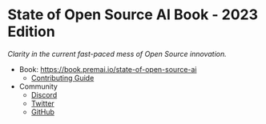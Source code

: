 # State of Open Source AI Book - 2023 Edition

*Clarity in the current fast-paced mess of Open Source innovation.*

- Book: https://book.premai.io/state-of-open-source-ai
  + [Contributing Guide](https://book.premai.io/state-of-open-source-ai/#contributing)
- Community
  + [Discord](https://discord.com/invite/kpKk6vYVAn)
  + [Twitter](https://twitter.com/premai_io)
  + [GitHub](https://github.com/premAI-io/prem-app)

